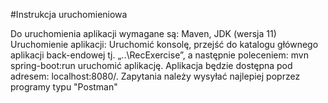 #Instrukcja uruchomieniowa

Do uruchomienia aplikacji wymagane są: Maven, JDK (wersja 11)
Uruchomienie aplikacji:
Uruchomić konsolę, przejść do katalogu głównego aplikacji back-endowej tj.
„..\RecExercise”, a następnie poleceniem: mvn spring-boot:run uruchomić aplikację.
Aplikacja będzie dostępna pod adresem: localhost:8080/.
Zapytania należy wysyłać najlepiej poprzez programy typu "Postman"
